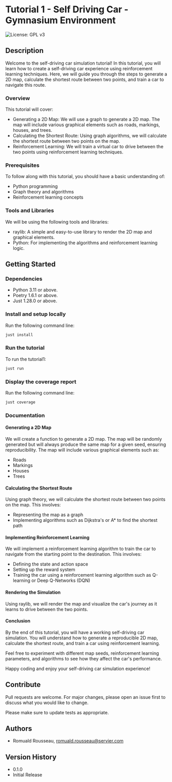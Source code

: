 # Tutorial 1 - Self Driving Car - Gymnasium Environment

![License: GPL v3](https://img.shields.io/badge/License-GPLv3-blue.svg)


## Description

Welcome to the self-driving car simulation tutorial! In this tutorial, you will learn how to create a self-driving car experience using reinforcement learning techniques. Here, we will guide you through the steps to generate a 2D map, calculate the shortest route between two points, and train a car to navigate this route.

### Overview
This tutorial will cover:

* Generating a 2D Map: We will use a graph to generate a 2D map. The map will include various graphical elements such as roads, markings, houses, and trees.
* Calculating the Shortest Route: Using graph algorithms, we will calculate the shortest route between two points on the map.
* Reinforcement Learning: We will train a virtual car to drive between the two points using reinforcement learning techniques.

### Prerequisites
To follow along with this tutorial, you should have a basic understanding of:

* Python programming
* Graph theory and algorithms
* Reinforcement learning concepts

### Tools and Libraries
We will be using the following tools and libraries:

* raylib: A simple and easy-to-use library to render the 2D map and graphical elements.
* Python: For implementing the algorithms and reinforcement learning logic.

## Getting Started

### Dependencies
* Python 3.11 or above.
* Poetry 1.6.1 or above.
* Just 1.28.0 or above.

### Install and setup locally
Run the following command line:

```bash
just install
```

### Run the tutorial
To run the tutorial1:

```bash
just run
```

### Display the coverage report
Run the following command line:

```bash
just coverage
```

### Documentation

#### Generating a 2D Map
We will create a function to generate a 2D map. The map will be randomly generated but will always produce the same map for a given seed, ensuring reproducibility. The map will include various graphical elements such as:

* Roads
* Markings
* Houses
* Trees

#### Calculating the Shortest Route
Using graph theory, we will calculate the shortest route between two points on the map. This involves:

* Representing the map as a graph
* Implementing algorithms such as Dijkstra's or A* to find the shortest path

#### Implementing Reinforcement Learning
We will implement a reinforcement learning algorithm to train the car to navigate from the starting point to the destination. This involves:

* Defining the state and action space
* Setting up the reward system
* Training the car using a reinforcement learning algorithm such as Q-learning or Deep Q-Networks (DQN)

#### Rendering the Simulation
Using raylib, we will render the map and visualize the car's journey as it learns to drive between the two points.

#### Conclusion
By the end of this tutorial, you will have a working self-driving car simulation. You will understand how to generate a reproducible 2D map, calculate the shortest route, and train a car using reinforcement learning.

Feel free to experiment with different map seeds, reinforcement learning parameters, and algorithms to see how they affect the car's performance.

Happy coding and enjoy your self-driving car simulation experience!

## Contribute

Pull requests are welcome. For major changes, please open an issue first to discuss what you would like to change.

Please make sure to update tests as appropriate.

## Authors

* Romuald Rousseau, romuald.rousseau@servier.com

## Version History

* 0.1.0
* Initial Release

